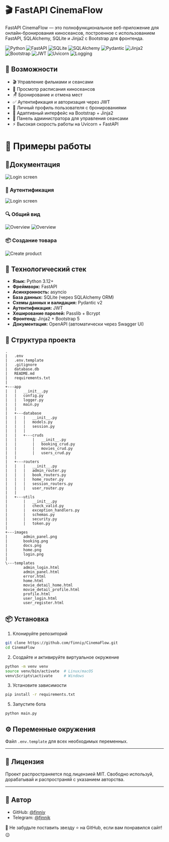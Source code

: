 # 🎬 FastAPI CinemaFlow

FastAPI CinemaFlow — это полнофункциональное веб-приложение для онлайн-бронирования киносеансов, построенное с
использованием FastAPI, SQLAlchemy, SQLite и Jinja2 с Bootstrap для фронтенда.

<p align="left">
  <img src="https://img.shields.io/badge/Python-3.12-blue?style=for-the-badge&logo=python&logoColor=white&labelColor=101010&logoWidth=20&color=blue" alt="Python" />
  <img src="https://img.shields.io/badge/FastAPI-0.115-009688?style=for-the-badge&logo=fastapi&logoColor=white&labelColor=101010&logoWidth=20" alt="FastAPI" />
  <img src="https://img.shields.io/badge/SQLite-embedded-003B57?style=for-the-badge&logo=sqlite&logoColor=white&labelColor=101010&logoWidth=20" alt="SQLite" />
  <img src="https://img.shields.io/badge/SQLAlchemy-ORM-9E3F8F?style=for-the-badge&logo=alchemy&logoColor=white&labelColor=101010&logoWidth=20" alt="SQLAlchemy" />
  <img src="https://img.shields.io/badge/Pydantic-validation-0066CC?style=for-the-badge&logo=pydantic&logoColor=white&labelColor=101010&logoWidth=20" alt="Pydantic" />
  <img src="https://img.shields.io/badge/Jinja2-templates-B41717?style=for-the-badge&logo=jinja&logoColor=white&labelColor=101010&logoWidth=20" alt="Jinja2" />
  <img src="https://img.shields.io/badge/Bootstrap-frontend-7952B3?style=for-the-badge&logo=bootstrap&logoColor=white&labelColor=101010&logoWidth=20" alt="Bootstrap" />
  <img src="https://img.shields.io/badge/JWT-authentication-FFB400?style=for-the-badge&logo=jsonwebtokens&logoColor=white&labelColor=101010&logoWidth=20" alt="JWT" />
  <img src="https://img.shields.io/badge/Uvicorn-ASGI-4B8BBE?style=for-the-badge&logo=uvicorn&logoColor=white&labelColor=101010&logoWidth=20" alt="Uvicorn" />
  <img src="https://img.shields.io/badge/Logging-built--in-grey?style=for-the-badge&logo=logstash&logoColor=white&labelColor=101010&logoWidth=20" alt="Logging" />
</p>

## 🚀 Возможности

- 🎬 Управление фильмами и сеансами
- 📅 Просмотр расписания киносеансов
- 🪑 Бронирование и отмена мест
- ✅ Аутентификация и авторизация через JWT
- 👤 Личный профиль пользователя с бронированиями
- 🎨 Адаптивный интерфейс на Bootstrap + Jinja2
- 🧾 Панель администратора для управления сеансами
- ⚡ Высокая скорость работы на Uvicorn + FastAPI

# 📸 Примеры работы

## 🧾Документация

![Login screen](images/docs.png)

### 🔐 Аутентификация

![Login screen](images/login.png)

### 🔍 Общий вид

![Overview](images/home.png)
![Overview](images/booking.png)

### 📦 Создание товара

![Create product](images/admin_panel.png)

## 🧰 Технологический стек

- **Язык:** Python 3.12+
- **Фреймворк:** FastAPI
- **Асинхронность:** asyncio
- **База данных:** SQLite (через SQLAlchemy ORM)
- **Схемы данных и валидация:** Pydantic v2
- **Аутентификация:** JWT
- **Хеширование паролей:** Passlib + Bcrypt
- **Фронтенд:** Jinja2 + Bootstrap 5
- **Документация:** OpenAPI (автоматически через Swagger UI)

## 📂 Структура проекта

```
.
|   .env
|   .env.template
|   .gitignore
|   database.db
|   README.md
|   requirements.txt
|
+---app
|   |   __init__.py
|   |   config.py
|   |   logger.py
|   |   main.py
|   |
|   +---database
|   |   |   __init__.py
|   |   |   models.py
|   |   |   session.py
|   |   |
|   |   +---cruds
|   |       |   __init__.py
|   |       |   booking_crud.py
|   |       |   movies_crud.py
|   |       |   users_crud.py
|   |
|   +---routers
|   |   |   __init__.py
|   |   |   admin_router.py
|   |   |   book_routers.py
|   |   |   home_router.py
|   |   |   session_routers.py
|   |   |   user_router.py
|   |
|   +---utils
|       |   __init__.py
|       |   check_valid.py
|       |   exception_handlers.py
|       |   schemas.py
|       |   security.py
|       |   token.py
|
+---images
|       admin_panel.png
|       booking.png
|       docs.png
|       home.png
|       login.png
|
\---templates
        admin_login.html
        admin_panel.html
        error.html
        home.html
        movie_detail_home.html
        movie_detail_profile.html
        profile.html
        user_login.html
        user_register.html
```

## 📦 Установка

1. Клонируйте репозиторий

```bash
git clone https://github.com/finniy/CinemaFlow.git
cd CinemaFlow
```

2. Создайте и активируйте виртуальное окружение

```bash
python -m venv venv
source venv/bin/activate  # Linux/macOS
venv\Scripts\activate     # Windows
```

3. Установите зависимости

```bash
pip install -r requirements.txt
```

5. Запустите бота

```bash
python main.py
```

## ⚙️ Переменные окружения

Файл `.env.template` для всех необходимых переменных.

---

## 📄 Лицензия

Проект распространяется под лицензией MIT. Свободно используй, дорабатывай и распространяй с указанием авторства.

---

## 👤 Автор

- GitHub: [@finniy](https://github.com/finniy)
- Telegram: [@fjnnjk](https://t.me/fjnnjk)

💌 Не забудьте поставить звезду ⭐ на GitHub, если вам понравился сайт! 😉